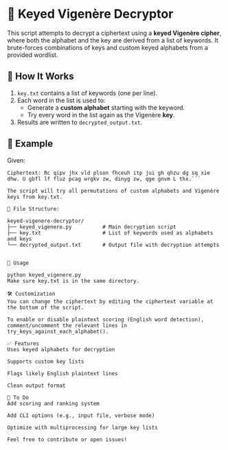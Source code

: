 # 🔐 Keyed Vigenère Decryptor

This script attempts to decrypt a ciphertext using a **keyed Vigenère cipher**, where both the alphabet and the key are derived from a list of keywords. It brute-forces combinations of keys and custom keyed alphabets from a provided wordlist.

## 📂 How It Works

1. `key.txt` contains a list of keywords (one per line).
2. Each word in the list is used to:
   - Generate a **custom alphabet** starting with the keyword.
   - Try every word in the list again as the Vigenère **key**.
3. Results are written to `decrypted_output.txt`.

## 🧪 Example

Given:

```plaintext
Ciphertext: Rc qipv jhx vld plson fhceuh itp jui gh qhzu dg sq xie dhw. U gbfl lf fluz pcag wrgkv zw, dinyg zw, qge gnvm L thx.```

The script will try all permutations of custom alphabets and Vigenère keys from key.txt.

📄 File Structure:

keyed-vigenere-decryptor/
├── keyed_vigenere.py          # Main decryption script
├── key.txt                    # List of keywords used as alphabets and keys
└── decrypted_output.txt       # Output file with decryption attempts


🚀 Usage

python keyed_vigenere.py
Make sure key.txt is in the same directory.

🛠️ Customization
You can change the ciphertext by editing the ciphertext variable at the bottom of the script.

To enable or disable plaintext scoring (English word detection), comment/uncomment the relevant lines in try_keys_against_each_alphabet().

✅ Features
Uses keyed alphabets for decryption

Supports custom key lists

Flags likely English plaintext lines

Clean output format

📌 To Do
Add scoring and ranking system

Add CLI options (e.g., input file, verbose mode)

Optimize with multiprocessing for large key lists

Feel free to contribute or open issues!